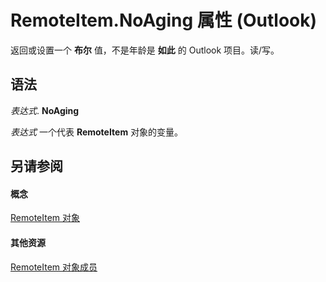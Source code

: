
# RemoteItem.NoAging 属性 (Outlook)

返回或设置一个 **布尔** 值，不是年龄是 **如此** 的 Outlook 项目。读/写。


## 语法

 _表达式_. **NoAging**

 _表达式_ 一个代表 **RemoteItem** 对象的变量。


## 另请参阅


#### 概念


[RemoteItem 对象](6302aaff-cdcf-4d86-60f1-4bed15540d9f.md)
#### 其他资源


[RemoteItem 对象成员](15c0872e-88cc-9b9b-c31e-c15d6971e6e0.md)